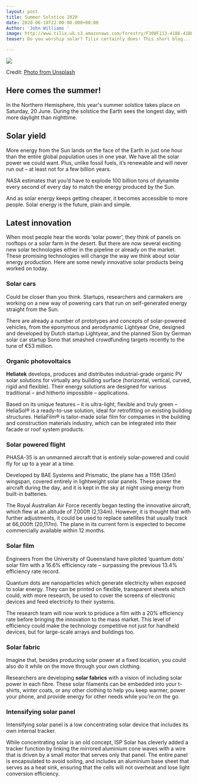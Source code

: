 ```yaml
---
layout: post
title: Summer Solstice 2020
date: 2020-06-18T22:00:00.000+00:00
Author: 'John Williams '
image: http://www.tilix.uk.s3.amazonaws.com/forestry/F308F113-4186-41B8-8D85-925108D15E7B.jpeg
teaser: Do you worship solar? Tilix certainly does! This short blog...

---
```

![](http://www.tilix.uk.s3.amazonaws.com/forestry/F308F113-4186-41B8-8D85-925108D15E7B.jpeg)

Credit: [Photo from Unsplash](https://unsplash.com/photos/Y9utglm0VpQ?utm_source=unsplash&utm_medium=referral&utm_content=creditShareLink)

## Here comes the summer!

In the Northern Hemisphere, this year's summer solstice takes place on Saturday, 20 June. During the solstice the Earth sees the longest day, with more daylight than nighttime.

## Solar yield

More energy from the Sun lands on the face of the Earth in just one hour than the entire global population uses in one year. We have all the solar power we could want. Plus, unlike fossil fuels, it’s renewable and will never run out – at least not for a few billion years.

NASA estimates that you’d have to explode 100 billion tons of dynamite every second of every day to match the energy produced by the Sun.

And as solar energy keeps getting cheaper, it becomes accessible to more people. Solar energy is the future, plain and simple.

## Latest innovation

When most people hear the words ‘solar power’, they think of panels on rooftops or a solar farm in the desert. But there are now several exciting new solar technologies either in the pipeline or already on the market. These promising technologies will change the way we think about solar energy production. Here are some newly innovative solar products being worked on today.

### Solar cars

Could be closer than you think. Startups, researchers and carmakers are working on a new way of powering cars that run on self-generated energy straight from the Sun.

There are already a number of prototypes and concepts of solar-powered vehicles, from the eponymous and aerodynamic Lightyear One, designed and developed by Dutch startup Lightyear, and the planned Sion by German solar car startup Sono that smashed crowdfunding targets recently to the tune of €53 million.

### Organic photovoltaics

**Heliatek** develops, produces and distributes industrial-grade organic PV solar solutions for virtually any building surface (horizontal, vertical, curved, rigid and flexible). Their energy solutions are designed for various traditional – and hitherto impossible – applications.

Based on its unique features – it is ultra-light, flexible and truly green – HeliaSol® is a ready-to-use solution, ideal for retrofitting on existing building structures. HeliaFilm® is tailor-made solar film for companies in the building and construction materials industry, which can be integrated into their facade or roof system products.

### Solar powered flight

PHASA-35 is an unmanned aircraft that is entirely solar-powered and could fly for up to a year at a time.

Developed by BAE Systems and Prismatic, the plane has a 115ft (35m) wingspan, covered entirely in lightweight solar panels. These power the aircraft during the day, and it is kept in the sky at night using energy from built-in batteries.

The Royal Australian Air Force recently began testing the innovative aircraft, which flew at an altitude of 7,000ft (2,134m). However, it is thought that with further adjustments, it could be used to replace satellites that usually track at 66,000ft (20,117m). The plane in its current form is expected to become commercially available within 12 months.

### Solar film

Engineers from the University of Queensland have piloted ‘quantum dots’ solar film with a 16.6% efficiency rate – surpassing the previous 13.4% efficiency rate record.

Quantum dots are nanoparticles which generate electricity when exposed to solar energy. They can be printed on flexible, transparent sheets which could, with more research, be used to cover the screens of electronic devices and feed electricity to their systems.

The research team will now work to produce a film with a 20% efficiency rate before bringing the innovation to the mass market. This level of efficiency could make the technology competitive not just for handheld devices, but for large-scale arrays and buildings too.

### Solar fabric

Imagine that, besides producing solar power at a fixed location, you could also do it while on the move through your own clothing.

Researchers are developing **solar fabrics** with a vision of including solar power in each fibre. These solar filaments can be embedded into your t-shirts, winter coats, or any other clothing to help you keep warmer, power your phone, and provide energy for other needs while you’re on the go.

### **Intensifying solar panel**

Intensifying solar panel is a low concentrating solar device that includes its own internal tracker.

While concentrating solar is an old concept, ISP Solar has cleverly added a tracker function by linking the mirrored aluminium cone waves with a wire that is driven by a small motor that serves only that panel. The entire panel is encapsulated to avoid soiling, and includes an aluminium base sheet that serves as a heat sink, ensuring that the cells will not overheat and lose light conversion efficiency.